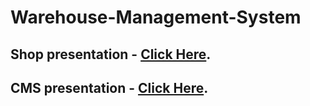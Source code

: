 # Warehouse-Management-System

## Shop presentation - [Click Here](https://github.com/Hero1230/Warehouse-management-System/blob/master/shop.md).

## CMS presentation - [Click Here](https://github.com/Hero1230/Warehouse-management-System/blob/master/cms.md).
